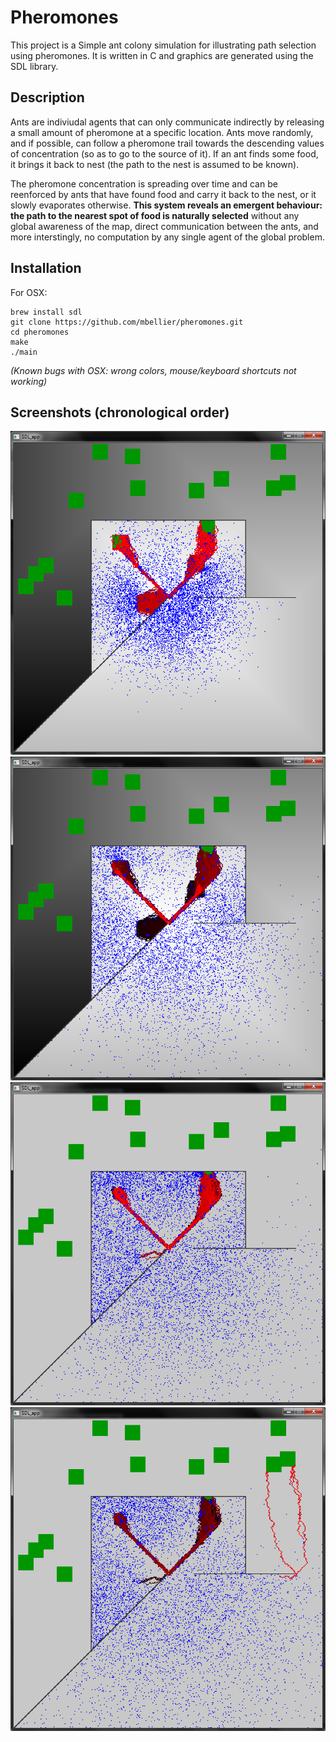 Pheromones
==========


This project is a Simple ant colony simulation for illustrating path selection using pheromones. It is written in C and graphics are generated using the SDL library.

Description
-----------
Ants are indiviudal agents that can only communicate indirectly by releasing a small amount of pheromone at a specific location. Ants move randomly, and if possible, can follow a pheromone trail towards the descending values of concentration (so as to go to the source of it). If an ant finds some food, it brings it back to nest (the path to the nest is assumed to be known).

The pheromone concentration is spreading over time and can be reenforced by ants that have found food and carry it back to the nest, or it slowly evaporates otherwise. **This system reveals an emergent behaviour: the path to the nearest spot of food is naturally selected** without any global awareness of the map, direct communication between the ants, and more interstingly, no computation by any single agent of the global problem.

Installation
------------

For OSX:
```
brew install sdl
git clone https://github.com/mbellier/pheromones.git
cd pheromones
make
./main
```
*(Known bugs with OSX: wrong colors, mouse/keyboard shortcuts not working)*

Screenshots (chronological order)
-----------

![](screenshots/1.png)
![](screenshots/2.png)
![](screenshots/3.png)
![](screenshots/4.png)


